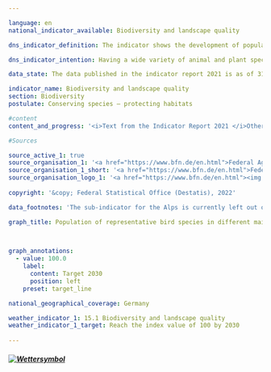 ```yaml
---

language: en    
national_indicator_available: Biodiversity and landscape quality    

dns_indicator_definition: The indicator shows the development of population numbers for 51 selected bird species in the form of an index.    

dns_indicator_intention: Having a wide variety of animal and plant species is a fundamental prerequisite for a healthy natural environment and an important foundation for human life. To preserve biodiversity and simultaneously safeguard quality of life for humans, the provisional goal of the German Government is an index value of 100 by 2030 – a target that was originally meant to be achieved by 2015. This target value is currently being reviewed as part of a research project and may be amended in future on the basis of new findings.    

data_state: The data published in the indicator report 2021 is as of 31.12.2020. The data shown on the DNS-Online-Platform is updated regularly, so that more current data may be available online than published in the indicator report 2021.    

indicator_name: Biodiversity and landscape quality    
section: Biodiversity    
postulate: Conserving species – protecting habitats    

#content     
content_and_progress: '<i>Text from the Indicator Report 2021 </i>Other species besides birds rely on landscapes with intact, sustainably used habitats, which means that the indicator also indirectly reflects the development of many other species in the landscape and the sustainability of land use.<br>The calculations for this indicator are based on changes in the populations of 51 bird species, which together represent the most important types of landscape and habitat in Germany: ten species each for the sub-indicators farmland, settlements, inland waters, and coasts and seas, as well as eleven species for forests. The Alpine landscape is not currently taken into account, because of uncertainty of data.<br>The population size of each species is calculated annually from the results of bird-monitoring programmes by the Federation of German Avifaunists in cooperation with the Federal Agency for Nature Conservation and is expressed in relation to the target population size. The target value for each species is defined by a panel of experts. The historical values for 1970 and 1975 are reconstructed.<br>Each sub-indicator represents the arithmetic mean of the degrees of success achieved across the 10 or 11 selected avian species. The overall indicator is derived from a weighted summation of the sub-indicators. The weighting relates to the proportion of German territory which each main habitat or landscape type covers. On a provisional basis, the target values for the sub-indicators and the overall indicator have been applied unchanged to the 2030 target year.<br>In 1990, the indicator for biodiversity and landscape quality was significantly lower than the reconstructed values for 1970 and 1975. The indicator value stagnated over the last ten reporting years (2006-2016), reaching 70.5% of the target value in 2016 compared with 70.2% in 2006. If this trend continues, the goal for 2030 will not be achieved.<br>During the same period, however, the sub-indicators for the various types of habitat did not follow uniform trajectories. The farmland and coasts and seas sub-indicators fell during the last ten reporting years, to 60.5% and 58.0% of their target values in 2016 respectively. The equivalent values in 2006 were 68.0% for farmland and 63.2% for coasts and seas.<br>In contrast, the forest, settlement and inland-waters sub-indicators moved in a positive direction over the last ten reporting years. The forest sub-indicator reached 87.5% of its target value in 2016, compared with 78.6% in 2006. The settlement sub-indicator rose from 65.1% in 2006 to 75.5% in 2016. The figure for inland waters was 75.0% of the target value in 2016, compared with 63.1% in 2006.'    

#Sources    

source_active_1: true
source_organisation_1: '<a href="https://www.bfn.de/en.html">Federal Agency for Nature Conservation</a>'
source_organisation_1_short: '<a href="https://www.bfn.de/en.html">Federal Agency for Nature Conservation</a>'
source_organisation_logo_1: '<a href="https://www.bfn.de/en.html"><img src="ttps://g205sdgs.github.io/sdg-indicators/public/logosEn/bfn.png" alt="Federal Agency for Nature Conservation" title=" Click here to visit the homepage of the organizationFederal Agency for Nature Conservation" style="height:60px; width:148px; border: transparent"/></a>'
    
copyright: '&copy; Federal Statistical Office (Destatis), 2022'    

data_footnotes: 'The sub-indicator for the Alps is currently left out of the whole data set.<br>• The historical values for 1970 and 1975 are reconstructed.<br>• Inland waters and coasts and seas subindex: individual years extrapolated data.'    

graph_title: Population of representative bird species in different main habitats and landscape types    

    

graph_annotations:
  - value: 100.0
    label:
      content: Target 2030
      position: left
    preset: target_line    

national_geographical_coverage: Germany    

weather_indicator_1: 15.1 Biodiversity and landscape quality
weather_indicator_1_target: Reach the index value of 100 by 2030
    
---
```



<div>
  <div class="my-header">
    <h5>
      <a href="www.dnsUpgradeEnvironment.github.io/dns-indicators/en/status"><img src="https://g205sdgs.github.io/sdg-indicators/public/Wettersymbole/Wolke.png" title="Text will follow soon" alt="Wettersymbol"/>
      </a>
    </h5>
  </div>
  <div class="my-header-note">
  </div>
</div>
